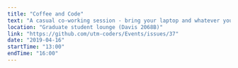 ```yaml
---
title: "Coffee and Code"
text: "A casual co-working session - bring your laptop and whatever you're working on!"
location: "Graduate student lounge (Davis 2068B)"
link: "https://github.com/utm-coders/Events/issues/37"
date: "2019-04-16"
startTime: "13:00"
endTime: "16:00"
---
```

